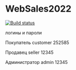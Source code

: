 # WebSales2022

[![Build status](https://ci.appveyor.com/api/projects/status/46apbhmdff5jdtk4?svg=true)](https://ci.appveyor.com/project/Valeria-Kuzina/aqa-1-2-3)

логины и  пароли

Покупатель
customer  252585

Продавец
seller 12345

Администратор
admin 12345
